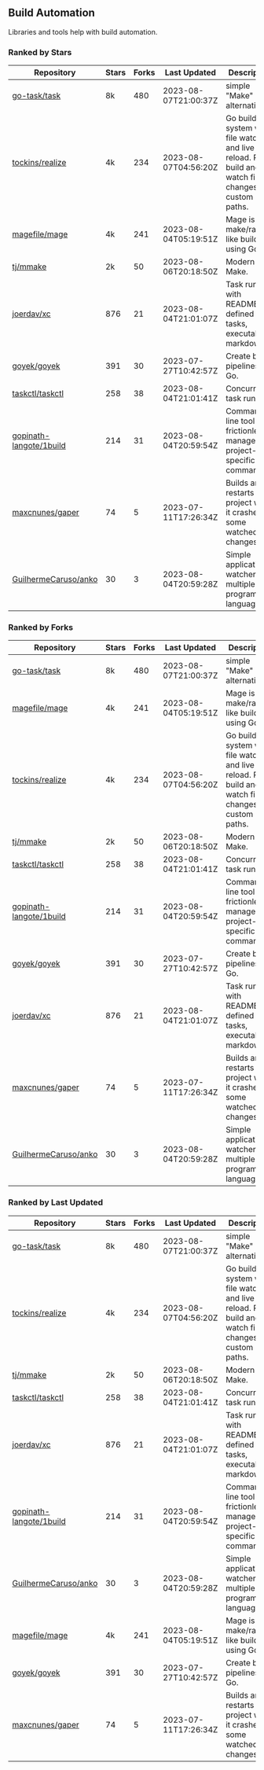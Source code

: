 ## Build Automation

Libraries and tools help with build automation.

### Ranked by Stars

| Repository | Stars | Forks | Last Updated | Description | 
|------------|-------|-------|--------------|-------------|
| [go-task/task](https://github.com/go-task/task) | 8k | 480 | 2023-08-07T21:00:37Z |  simple "Make" alternative. |
| [tockins/realize](https://github.com/tockins/realize) | 4k | 234 | 2023-08-07T04:56:20Z |  Go build a system with file watchers and live to reload. Run, build and watch file changes with custom paths. |
| [magefile/mage](https://github.com/magefile/mage) | 4k | 241 | 2023-08-04T05:19:51Z |  Mage is a make/rake-like build tool using Go. |
| [tj/mmake](https://github.com/tj/mmake) | 2k | 50 | 2023-08-06T20:18:50Z |  Modern Make. |
| [joerdav/xc](https://github.com/joerdav/xc) | 876 | 21 | 2023-08-04T21:01:07Z |  Task runner with README.md defined tasks, executable markdown. |
| [goyek/goyek](https://github.com/goyek/goyek) | 391 | 30 | 2023-07-27T10:42:57Z |  Create build pipelines in Go. |
| [taskctl/taskctl](https://github.com/taskctl/taskctl) | 258 | 38 | 2023-08-04T21:01:41Z |  Concurrent task runner. |
| [gopinath-langote/1build](https://github.com/gopinath-langote/1build) | 214 | 31 | 2023-08-04T20:59:54Z |  Command line tool to frictionlessly manage project-specific commands. |
| [maxcnunes/gaper](https://github.com/maxcnunes/gaper) | 74 | 5 | 2023-07-11T17:26:34Z |  Builds and restarts a Go project when it crashes or some watched file changes. |
| [GuilhermeCaruso/anko](https://github.com/GuilhermeCaruso/anko) | 30 | 3 | 2023-08-04T20:59:28Z |  Simple application watcher for multiple programming languages. |

### Ranked by Forks

| Repository | Stars | Forks | Last Updated | Description | 
|------------|-------|-------|--------------|-------------|
| [go-task/task](https://github.com/go-task/task) | 8k | 480 | 2023-08-07T21:00:37Z |  simple "Make" alternative. |
| [magefile/mage](https://github.com/magefile/mage) | 4k | 241 | 2023-08-04T05:19:51Z |  Mage is a make/rake-like build tool using Go. |
| [tockins/realize](https://github.com/tockins/realize) | 4k | 234 | 2023-08-07T04:56:20Z |  Go build a system with file watchers and live to reload. Run, build and watch file changes with custom paths. |
| [tj/mmake](https://github.com/tj/mmake) | 2k | 50 | 2023-08-06T20:18:50Z |  Modern Make. |
| [taskctl/taskctl](https://github.com/taskctl/taskctl) | 258 | 38 | 2023-08-04T21:01:41Z |  Concurrent task runner. |
| [gopinath-langote/1build](https://github.com/gopinath-langote/1build) | 214 | 31 | 2023-08-04T20:59:54Z |  Command line tool to frictionlessly manage project-specific commands. |
| [goyek/goyek](https://github.com/goyek/goyek) | 391 | 30 | 2023-07-27T10:42:57Z |  Create build pipelines in Go. |
| [joerdav/xc](https://github.com/joerdav/xc) | 876 | 21 | 2023-08-04T21:01:07Z |  Task runner with README.md defined tasks, executable markdown. |
| [maxcnunes/gaper](https://github.com/maxcnunes/gaper) | 74 | 5 | 2023-07-11T17:26:34Z |  Builds and restarts a Go project when it crashes or some watched file changes. |
| [GuilhermeCaruso/anko](https://github.com/GuilhermeCaruso/anko) | 30 | 3 | 2023-08-04T20:59:28Z |  Simple application watcher for multiple programming languages. |

### Ranked by Last Updated

| Repository | Stars | Forks | Last Updated | Description | 
|------------|-------|-------|--------------|-------------|
| [go-task/task](https://github.com/go-task/task) | 8k | 480 | 2023-08-07T21:00:37Z |  simple "Make" alternative. |
| [tockins/realize](https://github.com/tockins/realize) | 4k | 234 | 2023-08-07T04:56:20Z |  Go build a system with file watchers and live to reload. Run, build and watch file changes with custom paths. |
| [tj/mmake](https://github.com/tj/mmake) | 2k | 50 | 2023-08-06T20:18:50Z |  Modern Make. |
| [taskctl/taskctl](https://github.com/taskctl/taskctl) | 258 | 38 | 2023-08-04T21:01:41Z |  Concurrent task runner. |
| [joerdav/xc](https://github.com/joerdav/xc) | 876 | 21 | 2023-08-04T21:01:07Z |  Task runner with README.md defined tasks, executable markdown. |
| [gopinath-langote/1build](https://github.com/gopinath-langote/1build) | 214 | 31 | 2023-08-04T20:59:54Z |  Command line tool to frictionlessly manage project-specific commands. |
| [GuilhermeCaruso/anko](https://github.com/GuilhermeCaruso/anko) | 30 | 3 | 2023-08-04T20:59:28Z |  Simple application watcher for multiple programming languages. |
| [magefile/mage](https://github.com/magefile/mage) | 4k | 241 | 2023-08-04T05:19:51Z |  Mage is a make/rake-like build tool using Go. |
| [goyek/goyek](https://github.com/goyek/goyek) | 391 | 30 | 2023-07-27T10:42:57Z |  Create build pipelines in Go. |
| [maxcnunes/gaper](https://github.com/maxcnunes/gaper) | 74 | 5 | 2023-07-11T17:26:34Z |  Builds and restarts a Go project when it crashes or some watched file changes. |

